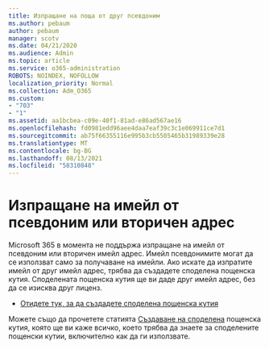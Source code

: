```yaml
---
title: Изпращане на поща от друг псевдоним
ms.author: pebaum
author: pebaum
manager: scotv
ms.date: 04/21/2020
ms.audience: Admin
ms.topic: article
ms.service: o365-administration
ROBOTS: NOINDEX, NOFOLLOW
localization_priority: Normal
ms.collection: Adm_O365
ms.custom:
- "703"
- "1"
ms.assetid: aa1bcbea-c09e-40f1-81ad-e86ad567ae16
ms.openlocfilehash: fd0981edd96aee4daa7eaf39c3c1e069911ce7d1
ms.sourcegitcommit: ab75f66355116e995b3cb5505465b31989339e28
ms.translationtype: MT
ms.contentlocale: bg-BG
ms.lasthandoff: 08/13/2021
ms.locfileid: "58310848"
---
```

# <a name="send-email-from-an-alias-or-secondary-address"></a>Изпращане на имейл от псевдоним или вторичен адрес

Microsoft 365 в момента не поддържа изпращане на имейл от псевдоним или вторичен имейл адрес. Имейл псевдонимите могат да се използват само за получаване на имейли. Ако искате да изпратите имейл от друг имейл адрес, трябва да създадете споделена пощенска кутия. Споделената пощенска кутия ще ви даде друг имейл адрес, без да се изисква друг лиценз.
  
- [Отидете тук, за да създадете споделена пощенска кутия](https://portal.office.com/AdminPortal/Home#/AssistedGuide/addemailoptions)

Можете също да прочетете статията [Създаване на споделена](https://docs.microsoft.com/microsoft-365/admin/email/create-a-shared-mailbox) пощенска кутия, която ще ви каже всичко, което трябва да знаете за споделените пощенски кутии, включително как да ги използвате.